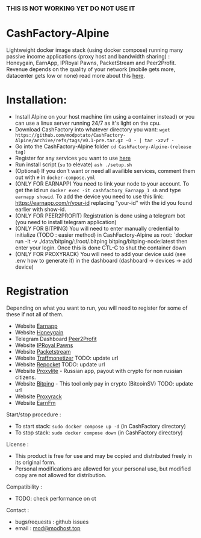 ### THIS IS NOT WORKING YET DO NOT USE IT

# CashFactory-Alpine
Lightweight docker image stack (using docker compose) running many passive income applications (proxy host and bandwidth sharing) : Honeygain, EarnApp, IPRoyal Pawns, PacketStream and Peer2Profit.
Revenue depends on the quality of your network (mobile gets more, datacenter gets low or none) read more about this [here]().

# Installation:

- Install Alpine on your host machine (im using a container instead) or you can use a linux server running 24/7 as it's light on the cpu. 
- Download CashFactory into whatever directory you want: `wget https://github.com/modpotato/CashFactory-Alpine/archive/refs/tags/v0.1-pre.tar.gz -O - | tar -xzvf -`
- Go into the CashFactory-Alpine folder `cd CashFactory-Alpine-(release tag)`
- Register for any services you want to use [here](#registration)
- Run install script (`su` to elevate) `ash ./setup.sh`
- (Optional) If you don't want or need all availible services, comment them out with `#` in `docker-compose.yml`
- (ONLY FOR EARNAPP) You need to link your node to your account. To get the id run `docker exec -it cashfactory_Earnapp_1 sh` and type `earnapp showid`. To add the device you need to use this link: https://earnapp.com/r/your-id replacing "your-id" with the id you found earlier with show-id.
- (ONLY FOR PEER2PROFIT) Registration is done using a telegram bot (you need to install telegram application)
- (ONLY FOR BITPING) You will need to enter manually credential to initialize (TODO : easier method) in CashFactory-Alpine as root: `docker run -it -v ./data/bitping/:/root/.bitping bitping/bitping-node:latest then enter your login. Once this is done CTL-C to shut the container down
- (ONLY FOR PROXYRACK) You will need to add your device uuid (see .env how to generate it) in the dashboard (dashboard -> devices -> add device)

# Registration

Depending on what you want to run, you will need to register for some of these if not all of them.

- Website [Earnapp](https://earnapp.com/i/ibU2gQTb)
- Website [Honeygain](https://r.honeygain.me/ASTOL59CFB)
- Telegram Dashboard [Peer2Profit](https://t.me/peer2profit_app_bot?start=1648514898624257521cf97)
- Website [IPRoyal Pawns](https://pawns.app/?r=modpotato)
- Website [Packetstream](https://packetstream.io/?psr=32GQ)
- Website [Traffmonetizer](https://traffmonetizer.com/?aff=52057) TODO: update url
- Website [Repocket](https://link.repocket.co/bPfa) TODO: update url
- Website [Proxylite](https://proxylite.ru/?r=UKXG8XMV) - Russian app, payout with crypto for non russian citizens.
- Website [Bitping](https://app.bitping.com?r=XLr65_of) - This tool only pay in crypto (BitcoinSV) TODO: update url
- Website [Proxyrack](https://peer.proxyrack.com/ref/08e43xzp6ixdutkxgwsf1vytiqbpcinvt2fge2lc)
- Website [EarnFm](https://earn.fm/ref/OLIVPSSY)

Start/stop procedure :

- To start stack: `sudo docker compose up -d` (in CashFactory directory)
- To stop stack: `sudo docker compose down` (in CashFactory directory)

License : 

- This product is free for use and may be copied and distributed freely in its original form.
- Personal modifications are allowed for your personal use, but modified copy are not allowed for distribution.

Compatibility :

- TODO: check performance on ct

Contact :

- bugs/requests : github issues
- email : mod@modhost.top
